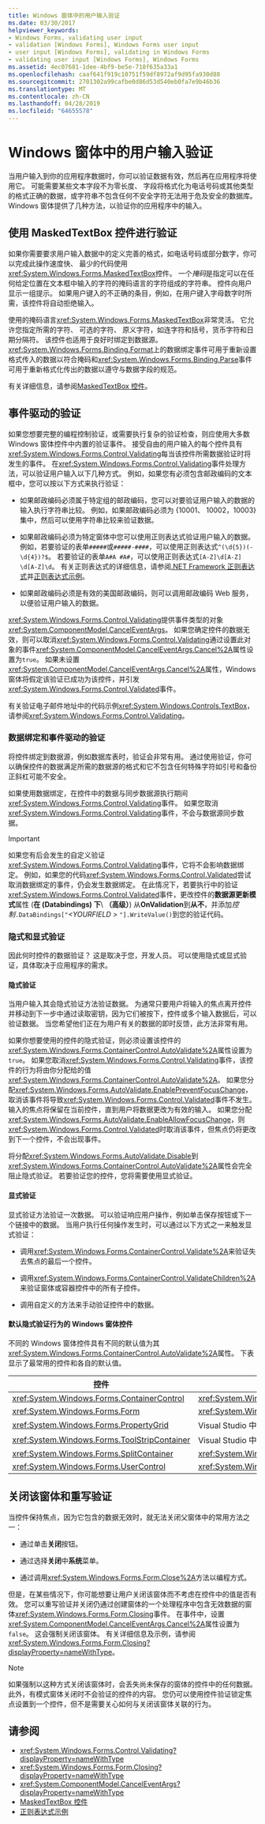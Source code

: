 ```yaml
---
title: Windows 窗体中的用户输入验证
ms.date: 03/30/2017
helpviewer_keywords:
- Windows Forms, validating user input
- validation [Windows Forms], Windows Forms user input
- user input [Windows Forms], validating in Windows Forms
- validating user input [Windows Forms], Windows Forms
ms.assetid: 4ec07681-1dee-4bf9-be5e-718f635a33a1
ms.openlocfilehash: caaf641f919c10751f59df8972af9d95fa930d88
ms.sourcegitcommit: 2701302a99cafbe0d86d53d540eb0fa7e9b46b36
ms.translationtype: MT
ms.contentlocale: zh-CN
ms.lasthandoff: 04/28/2019
ms.locfileid: "64655578"
---
```

# <a name="user-input-validation-in-windows-forms"></a>Windows 窗体中的用户输入验证
当用户输入到你的应用程序数据时，你可以验证数据有效，然后再在应用程序将使用它。 可能需要某些文本字段不为零长度、 字段将格式化为电话号码或其他类型的格式正确的数据，或字符串不包含任何不安全字符无法用于危及安全的数据库。 Windows 窗体提供了几种方法，以验证你的应用程序中的输入。  
  
## <a name="validation-with-the-maskedtextbox-control"></a>使用 MaskedTextBox 控件进行验证  
 如果你需要要求用户输入数据中的定义完善的格式，如电话号码或部分数字，你可以完成此操作速度快、 最少的代码使用<xref:System.Windows.Forms.MaskedTextBox>控件。 一个*掩码*是指定可以在任何给定位置在文本框中输入的字符的掩码语言的字符组成的字符串。 控件向用户显示一组提示。 如果用户键入的不正确的条目，例如，在用户键入字母数字时所需，该控件将自动拒绝输入。  
  
 使用的掩码语言<xref:System.Windows.Forms.MaskedTextBox>非常灵活。 它允许您指定所需的字符、 可选的字符、 原义字符，如连字符和括号，货币字符和日期分隔符。 该控件也适用于良好时绑定到数据源。 <xref:System.Windows.Forms.Binding.Format>上的数据绑定事件可用于重新设置格式传入的数据以符合掩码和<xref:System.Windows.Forms.Binding.Parse>事件可用于重新格式化传出的数据以遵守与数据字段的规范。  
  
 有关详细信息，请参阅[MaskedTextBox 控件](./controls/maskedtextbox-control-windows-forms.md)。  
  
## <a name="event-driven-validation"></a>事件驱动的验证  
 如果您想要完整的编程控制验证，或需要执行复杂的验证检查，则应使用大多数 Windows 窗体控件中内置的验证事件。 接受自由的用户输入的每个控件具有<xref:System.Windows.Forms.Control.Validating>每当该控件所需数据验证时将发生的事件。 在<xref:System.Windows.Forms.Control.Validating>事件处理方法，可以验证用户输入以下几种方式。 例如，如果您有必须包含邮政编码的文本框中，您可以按以下方式来执行验证：  
  
- 如果邮政编码必须属于特定组的邮政编码，您可以对要验证用户输入的数据的输入执行字符串比较。 例如，如果邮政编码必须为 {10001、 10002，10003} 集中，然后可以使用字符串比较来验证数据。  
  
- 如果邮政编码必须为特定窗体中您可以使用正则表达式验证用户输入的数据。 例如，若要验证的表单`#####`或`#####-####`，可以使用正则表达式`^(\d{5})(-\d{4})?$`。 若要验证的表单`A#A #A#`，可以使用正则表达式`[A-Z]\d[A-Z] \d[A-Z]\d`。 有关正则表达式的详细信息，请参阅[.NET Framework 正则表达式](../../standard/base-types/regular-expressions.md)并[正则表达式示例](../../standard/base-types/regular-expression-examples.md)。  
  
- 如果邮政编码必须是有效的美国邮政编码，则可以调用邮政编码 Web 服务，以便验证用户输入的数据。  
  
 <xref:System.Windows.Forms.Control.Validating>提供事件类型的对象<xref:System.ComponentModel.CancelEventArgs>。 如果您确定控件的数据无效，则可以取消<xref:System.Windows.Forms.Control.Validating>通过设置此对象的事件<xref:System.ComponentModel.CancelEventArgs.Cancel%2A>属性设置为`true`。 如果未设置<xref:System.ComponentModel.CancelEventArgs.Cancel%2A>属性，Windows 窗体将假定该验证已成功为该控件，并引发<xref:System.Windows.Forms.Control.Validated>事件。  
  
 有关验证电子邮件地址中的代码示例<xref:System.Windows.Controls.TextBox>，请参阅<xref:System.Windows.Forms.Control.Validating>。  
  
### <a name="data-binding-and-event-driven-validation"></a>数据绑定和事件驱动的验证  
 将控件绑定到数据源，例如数据库表时，验证会非常有用。 通过使用验证，你可以确保控件的数据满足所需的数据源的格式和它不包含任何特殊字符如引号和备份正斜杠可能不安全。  
  
 如果使用数据绑定，在控件中的数据与同步数据源执行期间<xref:System.Windows.Forms.Control.Validating>事件。 如果您取消<xref:System.Windows.Forms.Control.Validating>事件，不会与数据源同步数据。  
  
> [!IMPORTANT]
>  如果您有后会发生的自定义验证<xref:System.Windows.Forms.Control.Validating>事件，它将不会影响数据绑定。 例如，如果您的代码<xref:System.Windows.Forms.Control.Validated>尝试取消数据绑定的事件，仍会发生数据绑定。 在此情况下，若要执行中的验证<xref:System.Windows.Forms.Control.Validated>事件，更改控件的**数据源更新模式**属性 (**在 (Databindings) 下**\\ **（高级）**) 从**OnValidation**到**从不**，并添加*控制*`.DataBindings["`*\<YOURFIELD >* `"].WriteValue()`到您的验证代码。  
  
### <a name="implicit-and-explicit-validation"></a>隐式和显式验证  
 因此何时控件的数据验证？ 这是取决于您，开发人员。 可以使用隐式或显式验证，具体取决于应用程序的需求。  
  
#### <a name="implicit-validation"></a>隐式验证  
 当用户输入其会隐式验证方法验证数据。 为通常只要用户将输入的焦点离开控件并移动到下一步中通过读取密钥，因为它们被按下，控件或多个输入数据后，可以验证数据。 当您希望他们正在为用户有关的数据的即时反馈，此方法非常有用。  
  
 如果你想要使用的控件的隐式验证，则必须设置该控件的<xref:System.Windows.Forms.ContainerControl.AutoValidate%2A>属性设置为`true`。 如果您取消<xref:System.Windows.Forms.Control.Validating>事件，该控件的行为将由你分配给的值<xref:System.Windows.Forms.ContainerControl.AutoValidate%2A>。 如果您分配<xref:System.Windows.Forms.AutoValidate.EnablePreventFocusChange>，取消该事件将导致<xref:System.Windows.Forms.Control.Validated>事件不发生。 输入的焦点将保留在当前控件，直到用户将数据更改为有效的输入。 如果您分配<xref:System.Windows.Forms.AutoValidate.EnableAllowFocusChange>，则<xref:System.Windows.Forms.Control.Validated>时取消该事件，但焦点仍将更改到下一个控件，不会出现事件。  
  
 将分配<xref:System.Windows.Forms.AutoValidate.Disable>到<xref:System.Windows.Forms.ContainerControl.AutoValidate%2A>属性会完全阻止隐式验证。 若要验证您的控件，您将需要使用显式验证。  
  
#### <a name="explicit-validation"></a>显式验证  
 显式验证方法验证一次数据。 可以验证响应用户操作，例如单击保存按钮或下一个链接中的数据。 当用户执行任何操作发生时，可以通过以下方式之一来触发显式验证：  
  
- 调用<xref:System.Windows.Forms.ContainerControl.Validate%2A>来验证失去焦点的最后一个控件。  
  
- 调用<xref:System.Windows.Forms.ContainerControl.ValidateChildren%2A>来验证窗体或容器控件中的所有子控件。  
  
- 调用自定义的方法来手动验证控件中的数据。  
  
#### <a name="default-implicit-validation-behavior-for-windows-forms-controls"></a>默认隐式验证行为的 Windows 窗体控件  
 不同的 Windows 窗体控件具有不同的默认值为其<xref:System.Windows.Forms.ContainerControl.AutoValidate%2A>属性。 下表显示了最常用的控件和各自的默认值。  
  
|控件|默认验证行为|  
|-------------|---------------------------------|  
|<xref:System.Windows.Forms.ContainerControl>|<xref:System.Windows.Forms.AutoValidate.Inherit>|  
|<xref:System.Windows.Forms.Form>|<xref:System.Windows.Forms.AutoValidate.EnableAllowFocusChange>|  
|<xref:System.Windows.Forms.PropertyGrid>|Visual Studio 中未公开的属性|  
|<xref:System.Windows.Forms.ToolStripContainer>|Visual Studio 中未公开的属性|  
|<xref:System.Windows.Forms.SplitContainer>|<xref:System.Windows.Forms.AutoValidate.Inherit>|  
|<xref:System.Windows.Forms.UserControl>|<xref:System.Windows.Forms.AutoValidate.EnableAllowFocusChange>|  
  
## <a name="closing-the-form-and-overriding-validation"></a>关闭该窗体和重写验证  
 当控件保持焦点，因为它包含的数据无效时，就无法关闭父窗体中的常用方法之一：  
  
- 通过单击**关闭**按钮。  
  
- 通过选择**关闭**中**系统**菜单。  
  
- 通过调用<xref:System.Windows.Forms.Form.Close%2A>方法以编程方式。  
  
 但是，在某些情况下，你可能想要让用户关闭该窗体而不考虑在控件中的值是否有效。 您可以重写验证并关闭仍通过创建窗体的一个处理程序中包含无效数据的窗体<xref:System.Windows.Forms.Form.Closing>事件。 在事件中，设置<xref:System.ComponentModel.CancelEventArgs.Cancel%2A>属性设置为`false`。 这会强制关闭该窗体。 有关详细信息及示例，请参阅<xref:System.Windows.Forms.Form.Closing?displayProperty=nameWithType>。  
  
> [!NOTE]
>  如果强制以这种方式关闭该窗体时，会丢失尚未保存的窗体的控件中的任何数据。 此外，有模式窗体关闭时不会验证的控件的内容。 您仍可以使用控件验证锁定焦点设置到一个控件，但不是需要关心如何与关闭该窗体关联的行为。  
  
## <a name="see-also"></a>请参阅

- <xref:System.Windows.Forms.Control.Validating?displayProperty=nameWithType>
- <xref:System.Windows.Forms.Form.Closing?displayProperty=nameWithType>
- <xref:System.ComponentModel.CancelEventArgs?displayProperty=nameWithType>
- [MaskedTextBox 控件](./controls/maskedtextbox-control-windows-forms.md)
- [正则表达式示例](../../standard/base-types/regular-expression-examples.md)
